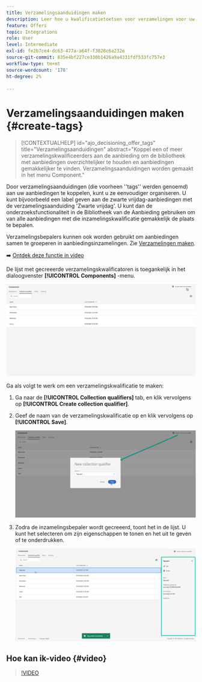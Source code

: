 ```yaml
---
title: Verzamelingsaanduidingen maken
description: Leer hoe u kwalificatietoetsen voor verzamelingen voor uw aanbiedingen kunt maken
feature: Offers
topic: Integrations
role: User
level: Intermediate
exl-id: fe2b7ce4-dc63-477a-a64f-f3828c6a232e
source-git-commit: 835e4bf227ce330b1426a9a4331fdf533fc757e3
workflow-type: tm+mt
source-wordcount: '178'
ht-degree: 2%

---
```


# Verzamelingsaanduidingen maken {#create-tags}

>[!CONTEXTUALHELP]
>id="ajo_decisioning_offer_tags"
>title="Verzamelingsaanduidingen"
>abstract="Koppel een of meer verzamelingskwalificeerders aan de aanbieding om de bibliotheek met aanbiedingen overzichtelijker te houden en aanbiedingen gemakkelijker te vinden. Verzamelingsaanduidingen worden gemaakt in het menu Component."

Door verzamelingsaanduidingen (die voorheen &#39;&#39;tags&#39;&#39; werden genoemd) aan uw aanbiedingen te koppelen, kunt u ze eenvoudiger organiseren. U kunt bijvoorbeeld een label geven aan de zwarte vrijdag-aanbiedingen met de verzamelingsaanduiding &#39;Zwarte vrijdag&#39;. U kunt dan de onderzoeksfunctionaliteit in de Bibliotheek van de Aanbieding gebruiken om van alle aanbiedingen met die inzamelingskwalificatie gemakkelijk de plaats te bepalen.

Verzamelingsbepalers kunnen ook worden gebruikt om aanbiedingen samen te groeperen in aanbiedingsinzamelingen. Zie [Verzamelingen maken](../offer-library/creating-collections.md).

➡️ [Ontdek deze functie in video](#video)

De lijst met gecreeerde verzamelingskwalificatoren is toegankelijk in het dialoogvenster **[!UICONTROL Components]** -menu.

![](../assets/tags_list.png)

Ga als volgt te werk om een verzamelingskwalificatie te maken:

1. Ga naar de **[!UICONTROL Collection qualifiers]** tab, en klik vervolgens op **[!UICONTROL Create collection qualifier]**.

1. Geef de naam van de verzamelingskwalificatie op en klik vervolgens op **[!UICONTROL Save]**.

   ![](../assets/tags_create.png)

1. Zodra de inzamelingsbepaler wordt gecreeerd, toont het in de lijst. U kunt het selecteren om zijn eigenschappen te tonen en het uit te geven of te onderdrukken.

   ![](../assets/tags_created.png)

## Hoe kan ik-video {#video}

>[!VIDEO](https://video.tv.adobe.com/v/329374?quality=12)
